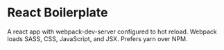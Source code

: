 # React Boilerplate

A react app with webpack-dev-server configured to hot reload. Webpack loads SASS, CSS, JavaScript, and JSX. Prefers yarn over NPM.
